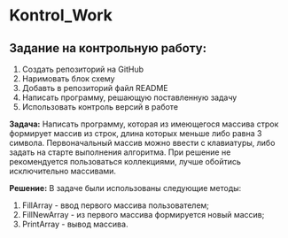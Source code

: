 # Kontrol_Work

## Задание на контрольную работу:

1. Создать репозиторий на GitHub
2. Наримовать блок схему
3. Добавть в репозиторий файл README
4. Написать программу, решающую поставленную задачу
5. Использовать контроль версий в работе

**Задача:**
Написать программу, которая из имеющегося массива строк формирует массив из строк, длина которых меньше либо равна 3 символа. Первоначальный массив можно ввести с клавиатуры, либо задать на старте выполнения алгоритма. При решение не рекомендуется пользоваться коллекциями, лучше обойтись исключительно массивами.

**Решение:**
В задаче были использованы следующие методы:
1. FillArray - ввод первого массива пользователем;
2. FillNewArray - из первого массива формируется новый массив;
3. PrintArray - вывод массива.
